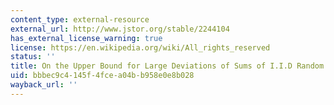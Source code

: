 ```yaml
---
content_type: external-resource
external_url: http://www.jstor.org/stable/2244104
has_external_license_warning: true
license: https://en.wikipedia.org/wiki/All_rights_reserved
status: ''
title: On the Upper Bound for Large Deviations of Sums of I.I.D Random Vectors
uid: bbbec9c4-145f-4fce-a04b-b958e0e8b028
wayback_url: ''
---
```

